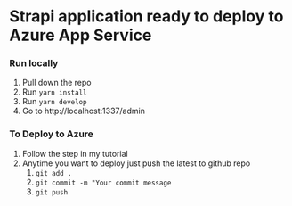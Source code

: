 # Strapi application ready to deploy to Azure App Service

### Run locally

1. Pull down the repo
2. Run `yarn install`
3. Run `yarn develop`
4. Go to http://localhost:1337/admin

### To Deploy to Azure

1. Follow the step in my tutorial
2. Anytime you want to deploy just push the latest to github repo
   1. `git add .`
   2. `git commit -m "Your commit message`
   3. `git push`
 
